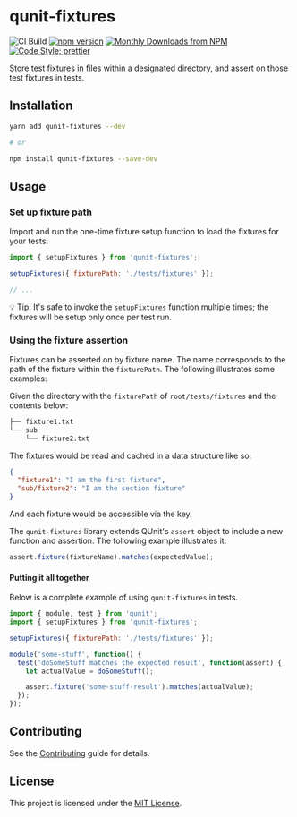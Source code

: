 # qunit-fixtures

![CI Build](https://github.com/scalvert/qunit-fixtures/workflows/CI%20Build/badge.svg)
[![npm version](https://badge.fury.io/js/qunit-fixtures.svg)](https://badge.fury.io/js/qunit-fixtures)
[![Monthly Downloads from NPM](https://img.shields.io/npm/dm/qunit-fixtures.svg?style=flat-square)](https://www.npmjs.com/package/qunit-fixtures)
[![Code Style: prettier](https://img.shields.io/badge/code_style-prettier-ff69b4.svg?style=flat-square)](#badge)

Store test fixtures in files within a designated directory, and assert on those test fixtures in tests.

## Installation

```bash
yarn add qunit-fixtures --dev

# or

npm install qunit-fixtures --save-dev
```

## Usage

### Set up fixture path

Import and run the one-time fixture setup function to load the fixtures for your tests:

```js
import { setupFixtures } from 'qunit-fixtures';

setupFixtures({ fixturePath: './tests/fixtures' });

// ...
```

:bulb: Tip: It's safe to invoke the `setupFixtures` function multiple times; the fixtures will be setup only once per test run.

### Using the fixture assertion

Fixtures can be asserted on by fixture name. The name corresponds to the path of the fixture within the `fixturePath`. The following illustrates some examples:

Given the directory with the `fixturePath` of `root/tests/fixtures` and the contents below:

```bash
├── fixture1.txt
└── sub
    └── fixture2.txt
```

The fixtures would be read and cached in a data structure like so:

```json
{
  "fixture1": "I am the first fixture",
  "sub/fixture2": "I am the section fixture"
}
```

And each fixture would be accessible via the key.

The `qunit-fixtures` library extends QUnit's `assert` object to include a new function and assertion. The following example illustrates it:

```js
assert.fixture(fixtureName).matches(expectedValue);
```

#### Putting it all together

Below is a complete example of using `qunit-fixtures` in tests.

```js
import { module, test } from 'qunit';
import { setupFixtures } from 'qunit-fixtures';

setupFixtures({ fixturePath: './tests/fixtures' });

module('some-stuff', function() {
  test('doSomeStuff matches the expected result', function(assert) {
    let actualValue = doSomeStuff();

    assert.fixture('some-stuff-result').matches(actualValue);
  });
});
```

## Contributing

See the [Contributing](CONTRIBUTING.md) guide for details.

## License

This project is licensed under the [MIT License](LICENSE.md).
